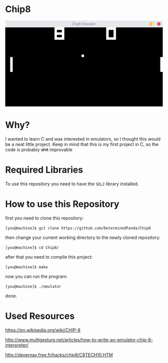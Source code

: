 # Chip8

![emulator in action](images/Emulator.png)

# Why?

I wanted to learn C and was interested in emulators, so I thought this would be a neat little project.
Keep in mind that this is my first project in C, so the code is probably ~~shit~~ improvable

# Required Libraries

To use this repository you need to have the `SDL2` library installed.


# How to use this Repository

first you need to clone this repository:

`[you@machine]$ git clone https://github.com/DeterminedPanda/Chip8`

then change your current working directory to the newly cloned repository:

`[you@machine]$ cd Chip8/`

after that you need to compile this project:

`[you@machine]$ make`

now you can run the program:

`[you@machine]$ ./emulator`

done.


# Used Resources
https://en.wikipedia.org/wiki/CHIP-8

http://www.multigesture.net/articles/how-to-write-an-emulator-chip-8-interpreter/

http://devernay.free.fr/hacks/chip8/C8TECH10.HTM
